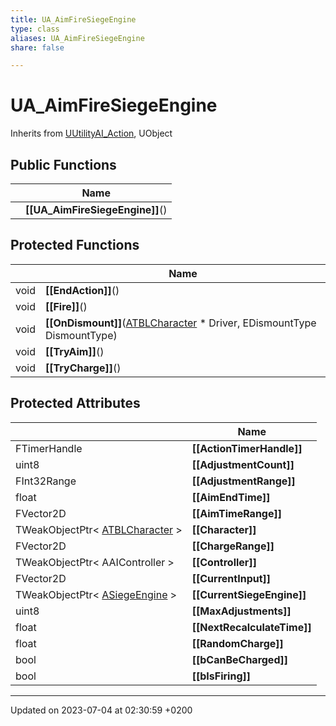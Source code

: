 ```yaml
---
title: UA_AimFireSiegeEngine
type: class
aliases: UA_AimFireSiegeEngine
share: false

---
```


# UA_AimFireSiegeEngine





Inherits from [UUtilityAI_Action](/docs/SDK/Source/Classes/classUUtilityAI__Action.md), UObject

## Public Functions

|                | Name           |
| -------------- | -------------- |
| | **[[UA_AimFireSiegeEngine]]**() |

## Protected Functions

|                | Name           |
| -------------- | -------------- |
| void | **[[EndAction]]**() |
| void | **[[Fire]]**() |
| void | **[[OnDismount]]**([ATBLCharacter](/docs/SDK/Source/Classes/classATBLCharacter.md) * Driver, EDismountType DismountType) |
| void | **[[TryAim]]**() |
| void | **[[TryCharge]]**() |

## Protected Attributes

|                | Name           |
| -------------- | -------------- |
| FTimerHandle | **[[ActionTimerHandle]]**  |
| uint8 | **[[AdjustmentCount]]**  |
| FInt32Range | **[[AdjustmentRange]]**  |
| float | **[[AimEndTime]]**  |
| FVector2D | **[[AimTimeRange]]**  |
| TWeakObjectPtr< [ATBLCharacter](/docs/SDK/Source/Classes/classATBLCharacter.md) > | **[[Character]]**  |
| FVector2D | **[[ChargeRange]]**  |
| TWeakObjectPtr< AAIController > | **[[Controller]]**  |
| FVector2D | **[[CurrentInput]]**  |
| TWeakObjectPtr< [ASiegeEngine](/docs/SDK/Source/Classes/classASiegeEngine.md) > | **[[CurrentSiegeEngine]]**  |
| uint8 | **[[MaxAdjustments]]**  |
| float | **[[NextRecalculateTime]]**  |
| float | **[[RandomCharge]]**  |
| bool | **[[bCanBeCharged]]**  |
| bool | **[[bIsFiring]]**  |

-------------------------------

Updated on 2023-07-04 at 02:30:59 +0200